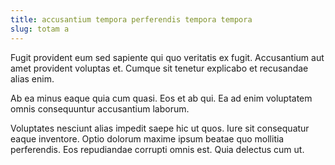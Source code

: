 ```yaml
---
title: accusantium tempora perferendis tempora tempora
slug: totam a
---
```


Fugit provident eum sed sapiente qui quo veritatis ex fugit. Accusantium aut amet provident voluptas et. Cumque sit tenetur explicabo et recusandae alias enim.

Ab ea minus eaque quia cum quasi. Eos et ab qui. Ea ad enim voluptatem omnis consequuntur accusantium laborum.

Voluptates nesciunt alias impedit saepe hic ut quos. Iure sit consequatur eaque inventore. Optio dolorum maxime ipsum beatae quo mollitia perferendis. Eos repudiandae corrupti omnis est. Quia delectus cum ut.
